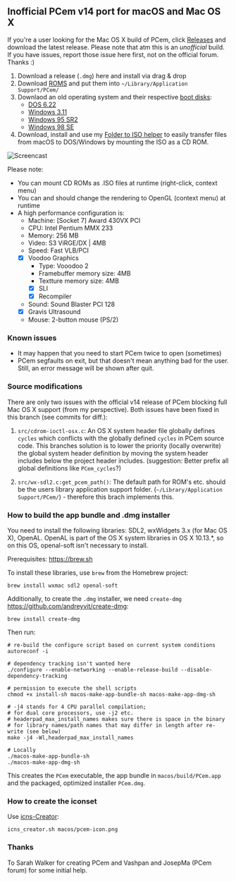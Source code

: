 ## Inofficial PCem v14 port for macOS and Mac OS X

If you're a user looking for the Mac OS X build of PCem, click [Releases](https://github.com/kyr0/PCemV14MacOSX/releases)  and download 
the latest release. Please note that atm this is an *unofficial* build. If you have issues,
report those issue here first, not on the official forum. Thanks :)

1. Download a release (`.dmg`) here and install via drag & drop
2. Download [ROMS](https://archive.org/details/dos_rom_bios_collection) and put them into `~/Library/Application Support/PCem/`
3. Downlaod an old operating system and their respective [boot disks](https://www.allbootdisks.com/):
   - [DOS 6.22](https://archive.org/details/MS_DOS_6.22_MICROSOFT)
   - [Windows 3.11](https://archive.org/details/win3_stock)
   - [Windows 95 SR2](https://archive.org/details/Win95OSR2)
   - [Windows 98 SE](https://archive.org/details/win98se_201801)
4. Download, install and use my [Folder to ISO helper](https://github.com/kyr0/MacOS-Finder-Convert-Folder-To-CD-Image) 
   to easily transfer files from macOS to DOS/Windows by mounting the ISO as a CD ROM.

![Screencast](pcem_mac_demo.gif)

Please note:
- You can mount CD ROMs as .ISO files at runtime (right-click, context menu)
- You can and should change the rendering to OpenGL (context menu) at runtime
- A high performance configuration is: 
  - Machine: [Socket 7] Award 430VX PCI
  - CPU: Intel Pentium MMX 233
  - Memory: 256 MB
  - Video: S3 ViRGE/DX | 4MB
  - Speed: Fast VLB/PCI
  - [x] Voodoo Graphics
    - Type: Vooodoo 2
    - Framebuffer memory size: 4MB
    - Textture memory size: 4MB
    - [x] SLI
    - [x] Recompiler
  - Sound: Sound Blaster PCI 128
  - [x] Gravis Ultrasound
  - Mouse: 2-button mouse (PS/2)
   
### Known issues

- It may happen that you need to start PCem twice to open (sometimes)
- PCem segfaults on exit, but that doesn't mean anything bad for the user. 
  Still, an error message will be shown after quit.
   
### Source modifications

There are only two issues with the official v14 release of PCem blocking full Mac OS X support (from my perspective).
Both issues have been fixed in this branch (see commits for diff.):

1. `src/cdrom-ioctl-osx.c`: An OS X system header file globally defines `cycles` which conflicts with 
   the globally defined `cycles` in PCem source code. This branches solution is to lower the priority (locally overwrite)
   the global system header definition by moving the system header includes below the project header includes.
   (suggestion: Better prefix all global definitions like `PCem_cycles`?)
   
2. `src/wx-sdl2.c:get_pcem_path()`: The default path for ROM's etc. should be the users library application support folder.
   (`~/Library/Application Support/PCem/`) - therefore this brach implements this.

### How to build the app bundle and .dmg installer

You need to install the following libraries: SDL2, wxWidgets 3.x (for Mac OS X), OpenAL.
OpenAL is part of the OS X system libraries in OS X 10.13.*, so on this OS, openal-soft isn't necessary to install. 

Prerequisites: https://brew.sh

To install these libraries, use `brew` from the Homebrew project:

    brew install wxmac sdl2 openal-soft
    
Additionally, to create the `.dmg` installer, we need `create-dmg` https://github.com/andreyvit/create-dmg:

    brew install create-dmg

Then run:

    # re-build the configure script based on current system conditions
    autoreconf -i

    # dependency tracking isn't wanted here
    ./configure --enable-networking --enable-release-build --disable-dependency-tracking
 
    # permission to execute the shell scripts
    chmod +x install-sh macos-make-app-bundle-sh macos-make-app-dmg-sh

    # -j4 stands for 4 CPU parallel compilation; 
    # for dual core processors, use -j2 etc.
    # headerpad_max_install_names makes sure there is space in the binary
    # for library names/path names that may differ in length after re-write (see below) 
    make -j4 -Wl,headerpad_max_install_names

    # Locally 
    ./macos-make-app-bundle-sh
    ./macos-make-app-dmg-sh

This creates the `PCem` executable, the app bundle in `macos/build/PCem.app` and the packaged, optimized installer `PCem.dmg`.

### How to create the iconset

Use [icns-Creator](https://github.com/jamf/icns-Creator):

    icns_creator.sh macos/pcem-icon.png

### Thanks

To Sarah Walker for creating PCem and Vashpan and JosepMa (PCem forum) for some initial help.